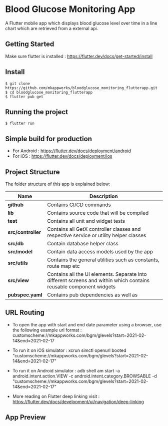 # Blood Glucose Monitoring App

A Flutter mobile app which displays blood glucose level over time in a line chart which are retrieved from a external api.

## Getting Started

Make sure flutter is installed : https://flutter.dev/docs/get-started/install

## Install

    $ git clone https://github.com/mkappworks/bloodglucose_monitoring_flutterapp.git
    $ cd bloodglucose_monitoring_flutterapp
    $ flutter pub get

## Running the project

    $ flutter run 

## Simple build for production

  - For Android :  https://flutter.dev/docs/deployment/android
  - For iOS     :  https://flutter.dev/docs/deployment/ios

## Project Structure

The folder structure of this app is explained below:

| Name               | Description                                              |
| ------------------ | -------------------------------------------------------- |
| **github**   | Contains CI/CD commands                        |
| **lib**            | Contains source code that will be compiled               |
| **test**            | Contains all unit and widget tests            |
| **src/controller** | Contains all GetX controller classes and respective service or utility helper classes                             |
| **src/db**     | Contain database helper class |
| **src/model**      | Contain data access models used by the app |
| **src/utils**      | Contains the general utilities such as constants, route map etc      |
| **src/view**      | Contains all the UI elements. Separate into different screens and within which contains reusable component widgets         |
| **pubspec.yaml**   | Contains pub dependencies as well as     |

## URL Routing

 - To open the app with start and end date parameter using a browser, use the following example url format : customscheme://mkappworks.com/bgm/glevels?start=2021-02-14&end=2021-02-17

 - To run it on iOS simulator : xcrun simctl openurl booted "customscheme://mkappworks.com/bgm/glevels?start=2021-02-14&end=2021-02-17"
 - To run it on Android simulator : adb shell am start -a android.intent.action.VIEW -c android.intent.category.BROWSABLE -d "customscheme://mkappworks.com/bgm/glevels?start=2021-02-14&end=2021-02-17"

 - More reading on Flutter deep linking visit : https://flutter.dev/docs/development/ui/navigation/deep-linking

## App Preview

